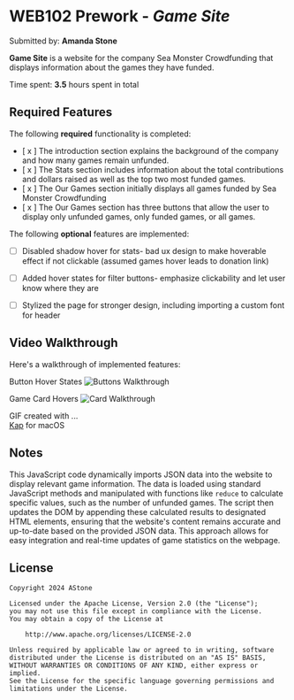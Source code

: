 # WEB102 Prework - *Game Site*

Submitted by: **Amanda Stone**

**Game Site** is a website for the company Sea Monster Crowdfunding that displays information about the games they have funded.

Time spent: **3.5** hours spent in total

## Required Features

The following **required** functionality is completed:

* [ x ] The introduction section explains the background of the company and how many games remain unfunded.
* [ x ] The Stats section includes information about the total contributions and dollars raised as well as the top two most funded games.
* [ x ] The Our Games section initially displays all games funded by Sea Monster Crowdfunding
* [ x ] The Our Games section has three buttons that allow the user to display only unfunded games, only funded games, or all games.

The following **optional** features are implemented:

* [ ] Disabled shadow hover for stats- bad ux design to make hoverable effect if not clickable (assumed games hover leads to donation link)
* [ ] Added hover states for filter buttons- emphasize clickability and let user know where they are
* [ ] Stylized the page for stronger design, including importing a custom font for header


## Video Walkthrough

Here's a walkthrough of implemented features:

Button Hover States
<img src='https://i.imgur.com/T9YDKjv.gif' title='Buttons Walkthrough' width='' alt='Buttons Walkthrough' />

Game Card Hovers
<img src='https://i.imgur.com/6XxvtGa.gif' title='Card Walkthrough' width='' alt='Card Walkthrough' />


<!-- Replace this with whatever GIF tool you used! -->
GIF created with ...  
[Kap](https://getkap.co/) for macOS

## Notes

This JavaScript code dynamically imports JSON data into the website to display relevant game information. The data is loaded using standard JavaScript methods and manipulated with functions like `reduce` to calculate specific values, such as the number of unfunded games. The script then updates the DOM by appending these calculated results to designated HTML elements, ensuring that the website's content remains accurate and up-to-date based on the provided JSON data. This approach allows for easy integration and real-time updates of game statistics on the webpage.

## License

    Copyright 2024 AStone

    Licensed under the Apache License, Version 2.0 (the "License");
    you may not use this file except in compliance with the License.
    You may obtain a copy of the License at

        http://www.apache.org/licenses/LICENSE-2.0

    Unless required by applicable law or agreed to in writing, software
    distributed under the License is distributed on an "AS IS" BASIS,
    WITHOUT WARRANTIES OR CONDITIONS OF ANY KIND, either express or implied.
    See the License for the specific language governing permissions and
    limitations under the License.
